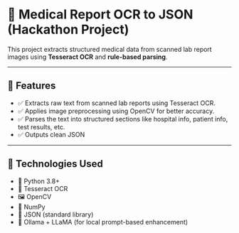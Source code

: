 # 🧠 Medical Report OCR to JSON (Hackathon Project)

This project extracts structured medical data from scanned lab report images using **Tesseract OCR** and **rule-based parsing**.  

---

## 🚀 Features

- ✅ Extracts raw text from scanned lab reports using Tesseract OCR.
- ✅ Applies image preprocessing using OpenCV for better accuracy.
- ✅ Parses the text into structured sections like hospital info, patient info, test results, etc.
- ✅ Outputs clean JSON 

---

## 🧠 Technologies Used

- 🐍 Python 3.8+
- 🧪 Tesseract OCR
- 🖼️ OpenCV
- 🔢 NumPy
- 📄 JSON (standard library)
- 🔀 Ollama + LLaMA (for local prompt-based enhancement)


